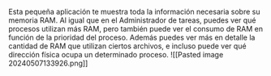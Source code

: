 Esta pequeña aplicación te muestra toda la información necesaria sobre su memoria RAM. Al igual que en el Administrador de tareas, puedes ver qué procesos utilizan más RAM, pero también puede ver el consumo de RAM en función de la prioridad del proceso. Además puedes ver más en detalle la cantidad de RAM que utilizan ciertos archivos, e incluso puede ver qué dirección física ocupa un determinado proceso.
![[Pasted image 20240507133926.png]]

